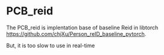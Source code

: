# PCB_reid
The PCB_reid is implentation base of baseline Reid in libtorch
https://github.com/chjXu/Person_reID_baseline_pytorch.

But, it is too slow to use in real-time
